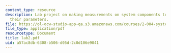 ```yaml
---
content_type: resource
description: Lab project on making measurements on system components to determine
  their parameters.
file: https://ol-ocw-studio-app-qa.s3.amazonaws.com/courses/2-004-systems-modeling-and-control-ii-fall-2007/a57ac8db6308b506d05d2c0d106e9041_lab2.pdf
file_type: application/pdf
resourcetype: Document
title: lab2.pdf
uid: a57ac8db-6308-b506-d05d-2c0d106e9041
---
```

